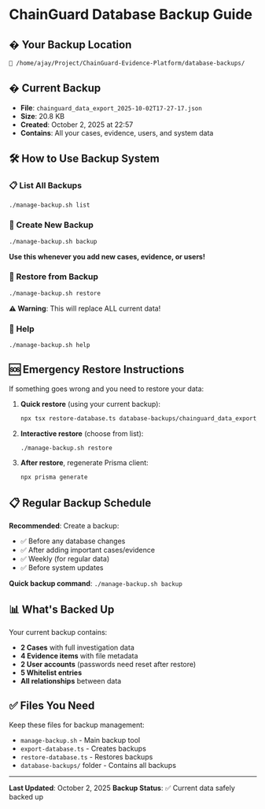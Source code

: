 # ChainGuard Database Backup Guide

## � **Your Backup Location**

```
📁 /home/ajay/Project/ChainGuard-Evidence-Platform/database-backups/
```

## � **Current Backup**

- **File**: `chainguard_data_export_2025-10-02T17-27-17.json`
- **Size**: 20.8 KB
- **Created**: October 2, 2025 at 22:57
- **Contains**: All your cases, evidence, users, and system data

## 🛠️ **How to Use Backup System**

### 📋 List All Backups
```bash
./manage-backup.sh list
```

### 💾 Create New Backup
```bash
./manage-backup.sh backup
```
**Use this whenever you add new cases, evidence, or users!**

### 🔄 Restore from Backup
```bash
./manage-backup.sh restore
```
**⚠️ Warning**: This will replace ALL current data!

### 📖 Help
```bash
./manage-backup.sh help
```

## 🆘 **Emergency Restore Instructions**

If something goes wrong and you need to restore your data:

1. **Quick restore** (using your current backup):
   ```bash
   npx tsx restore-database.ts database-backups/chainguard_data_export_2025-10-02T17-27-17.json
   ```

2. **Interactive restore** (choose from list):
   ```bash
   ./manage-backup.sh restore
   ```

3. **After restore**, regenerate Prisma client:
   ```bash
   npx prisma generate
   ```

## 📋 **Regular Backup Schedule**

**Recommended**: Create a backup:
- ✅ Before any database changes
- ✅ After adding important cases/evidence
- ✅ Weekly (for regular data)
- ✅ Before system updates

**Quick backup command**: `./manage-backup.sh backup`

## 📊 **What's Backed Up**

Your current backup contains:
- **2 Cases** with full investigation data
- **4 Evidence items** with file metadata
- **2 User accounts** (passwords need reset after restore)
- **5 Whitelist entries**
- **All relationships** between data

## ✅ **Files You Need**

Keep these files for backup management:
- `manage-backup.sh` - Main backup tool
- `export-database.ts` - Creates backups
- `restore-database.ts` - Restores backups
- `database-backups/` folder - Contains all backups

---

**Last Updated**: October 2, 2025
**Backup Status**: ✅ Current data safely backed up